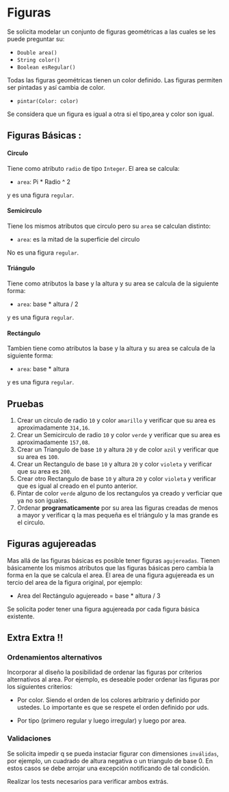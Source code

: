 # Figuras


Se solicita modelar un conjunto de figuras geométricas a las cuales se les puede preguntar su:

* `Double area()`
* `String color()`
* `Boolean esRegular()`

Todas las figuras geométricas tienen un color definido. Las figuras permiten ser pintadas y así cambia de color.

* `pintar(Color: color)`

Se considera que un figura es igual a otra si el tipo,area y color son igual.

## Figuras Básicas :

#### Circulo
Tiene como atributo `radio` de tipo `Integer`. El area se calcula:

* `area`: Pi * Radio ^ 2

y es una figura `regular`.

#### Semicirculo
Tiene los mismos atributos que circulo pero su `area` se calculan distinto:

* `area`: es la mitad de la superficie del circulo

No es una figura `regular`.

#### Triángulo
Tiene como atributos la base y la altura y su area se calcula de la siguiente forma:

* `area`: base * altura / 2

y es una figura `regular`.


#### Rectángulo
Tambien tiene como atributos la base y la altura y su area se calcula de la siguiente forma:

* `area`: base * altura

y es una figura `regular`.


## Pruebas

1. Crear un circulo de radio `10` y color `amarillo` y verificar que su area es aproximadamente `314,16`.
2. Crear un Semicirculo de radio `10` y color `verde` y verificar que su area es aproximadamente `157,08`.
3. Crear un Triangulo de base `10` y altura `20` y de color `azúl` y verificar que su area es `100`.
4. Crear un Rectangulo de base `10` y altura `20` y  color `violeta` y verificar que su area es `200`.
5. Crear otro Rectangulo de base `10` y altura `20` y  color `violeta` y verificar que es igual al creado en el punto anterior.
6. Pintar de color `verde` alguno de los rectangulos ya creado y verficiar que ya no son iguales.
7. Ordenar **programaticamente** por su area las figuras creadas de menos a mayor y verificar q la mas pequeña es el triángulo y la mas grande es el circulo.

## Figuras agujereadas

Mas allá de las figuras básicas es posible tener figuras `agujereadas`. Tienen básicamente los mismos atributos que las figuras básicas pero cambia la forma en la que se calcula el area.
El area de una figura agujereada es un tercio del area de la figura original, por ejemplo:

* Area del Rectángulo agujereado = base * altura / 3

Se solicita poder tener una figura agujereada  por cada figura básica existente.

## Extra Extra !!

### Ordenamientos alternativos

Incorporar al diseño la posibilidad de ordenar las figuras por criterios alternativos al area. Por ejemplo, es deseable poder ordenar las figuras por los siguientes criterios:

- Por color. Siendo el orden de los colores arbitrario y definido por ustedes. Lo importante es que se respete el orden definido por uds.

- Por tipo (primero regular y luego irregular) y luego por area.

### Validaciones

Se solicita impedir q se pueda instaciar figurar con dimensiones `inválidas`, por ejemplo, un cuadrado de altura negativa o un triangulo de base 0.
En estos casos se debe arrojar una excepción notificando de tal condición.

Realizar los tests necesarios para verificar ambos extrás.






